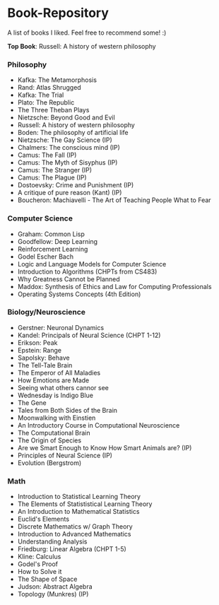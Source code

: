 # Book-Repository
A list of books I liked. Feel free to recommend some! :)

**Top Book**: Russell: A history of western philosophy


### Philosophy
- Kafka: The Metamorphosis
- Rand: Atlas Shrugged
- Kafka: The Trial
- Plato: The Republic
- The Three Theban Plays
- Nietzsche: Beyond Good and Evil
- Russell: A history of western philosophy
- Boden: The philosophy of artificial life
- Nietzsche: The Gay Science       (IP)
- Chalmers: The conscious mind     (IP)
- Camus: The Fall                  (IP)
- Camus: The Myth of Sisyphus      (IP)
- Camus: The Stranger              (IP)
- Camus: The Plague                (IP)
- Dostoevsky: Crime and Punishment (IP)
- A critique of pure reason (Kant) (IP)
- Boucheron: Machiavelli - The Art of Teaching People What to Fear

### Computer Science
- Graham: Common Lisp
- Goodfellow: Deep Learning
- Reinforcement Learning
- Godel Escher Bach
- Logic and Language Models for Computer Science
- Introduction to Algorithms (CHPTs from CS483)
- Why Greatness Cannot be Planned
- Maddox: Synthesis of Ethics and Law for Computing Professionals
- Operating Systems Concepts (4th Edition)

### Biology/Neuroscience
- Gerstner: Neuronal Dynamics
- Kandel: Principals of Neural Science (CHPT 1-12)
- Erikson: Peak
- Epstein: Range
- Sapolsky: Behave
- The Tell-Tale Brain
- The Emperor of All Maladies
- How Emotions are Made
- Seeing what others cannor see
- Wednesday is Indigo Blue
- The Gene
- Tales from Both Sides of the Brain
- Moonwalking with Einstien
- An Introductory Course in Computational Neuroscience
- The Computational Brain
- The Origin of Species
- Are we Smart Enough to Know How Smart Animals are? (IP)
- Principles of Neural Science (IP)
- Evolution (Bergstrom)

### Math
- Introduction to Statistical Learning Theory
- The Elements of Statististical Learning Theory
- An Introduction to Mathematical Statistics
- Euclid's Elements
- Discrete Mathematics w/ Graph Theory
- Introduction to Advanced Mathematics
- Understanding Analysis
- Friedburg: Linear Algebra (CHPT 1-5)
- Kline: Calculus
- Godel's Proof
- How to Solve it
- The Shape of Space
- Judson: Abstract Algebra 
- Topology (Munkres) (IP)


